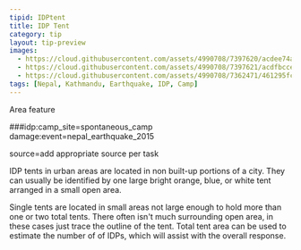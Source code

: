 ```yaml
---
tipid: IDPtent
title: IDP Tent
category: tip
layout: tip-preview
images:
  - https://cloud.githubusercontent.com/assets/4990708/7397620/acdee74a-ee77-11e4-90d4-b6ed035317cf.JPG
  - https://cloud.githubusercontent.com/assets/4990708/7397621/acdfbcce-ee77-11e4-9bd4-8ee652c3292a.JPG
  - https://cloud.githubusercontent.com/assets/4990708/7362471/461295fc-ed37-11e4-94cf-58f79f45f774.jpg
tags: [Nepal, Kathmandu, Earthquake, IDP, Camp]
---
```

Area feature

###idp:camp_site=spontaneous_camp
damage:event=nepal_earthquake_2015

source=add appropriate source per task

IDP tents in urban areas are located in non built-up portions of a city.  They can usually be identified by one large bright orange, blue, or white tent arranged in a small open area. 

Single tents are located in small areas not large enough to hold more than one or two total tents.  There often isn't much surrounding open area, in these cases just trace the outline of the tent.  Total tent area can be used to estimate the number of of IDPs, which will assist with the overall response.      

